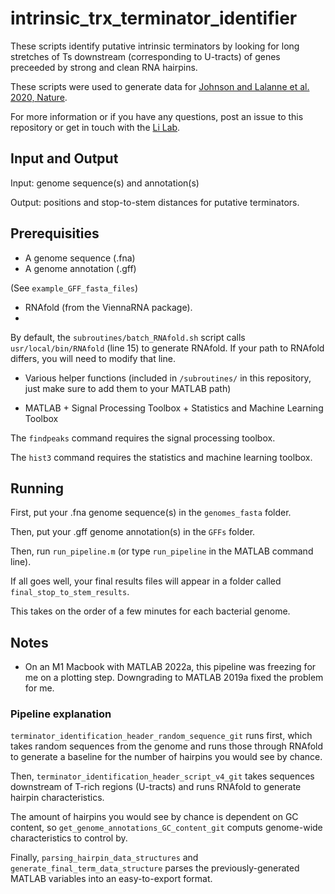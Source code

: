 # intrinsic_trx_terminator_identifier

These scripts identify putative intrinsic terminators by looking for long stretches of Ts downstream (corresponding to U-tracts) of genes preceeded by strong and clean RNA hairpins. 

These scripts were used to generate data for [Johnson and Lalanne et al. 2020, Nature](https://www.nature.com/articles/s41586-020-2638-5).

For more information or if you have any questions, post an issue to this repository or get in touch with the [Li Lab](http://gwli.scripts.mit.edu/group/). 

## Input and Output

Input: genome sequence(s) and annotation(s)

Output: positions and stop-to-stem distances for putative terminators.

## Prerequisities 

* A genome sequence (.fna)
* A genome annotation (.gff)

(See `example_GFF_fasta_files`)

* RNAfold (from the ViennaRNA package).
* 
By default, the `subroutines/batch_RNAfold.sh` script calls `usr/local/bin/RNAfold` (line 15) to generate RNAfold. If your path to RNAfold differs, you will need to modify that line.

* Various helper functions (included in `/subroutines/` in this repository, just make sure to add them to your MATLAB path)

* MATLAB + Signal Processing Toolbox + Statistics and Machine Learning Toolbox

The `findpeaks` command requires the signal processing toolbox.

The `hist3` command requires the statistics and machine learning toolbox.

## Running

First, put your .fna genome sequence(s) in the `genomes_fasta` folder. 

Then, put your .gff genome annotation(s) in the `GFFs` folder.

Then, run `run_pipeline.m` (or type `run_pipeline` in the MATLAB command line).

If all goes well, your final results files will appear in a folder called `final_stop_to_stem_results`.

This takes on the order of a few minutes for each bacterial genome. 

## Notes

* On an M1 Macbook with MATLAB 2022a, this pipeline was freezing for me on a plotting step. Downgrading to MATLAB 2019a fixed the problem for me. 

### Pipeline explanation

`terminator_identification_header_random_sequence_git` runs first, which takes random sequences from the genome and runs those through RNAfold to generate a baseline for the number of hairpins you would see by chance.

Then, `terminator_identification_header_script_v4_git` takes sequences downstream of T-rich regions (U-tracts) and runs RNAfold to generate hairpin characteristics.

The amount of hairpins you would see by chance is dependent on GC content, so `get_genome_annotations_GC_content_git` computs genome-wide characteristics to control by.

Finally, `parsing_hairpin_data_structures` and `generate_final_term_data_structure` parses the previously-generated MATLAB variables into an easy-to-export format. 
